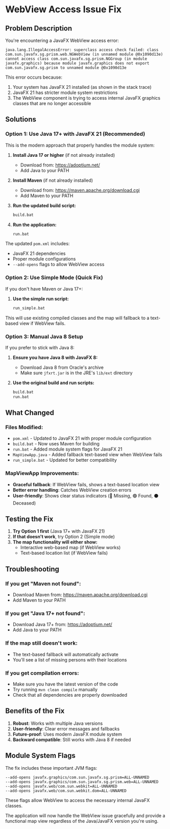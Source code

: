 # WebView Access Issue Fix

## Problem Description

You're encountering a JavaFX WebView access error:
```
java.lang.IllegalAccessError: superclass access check failed: class com.sun.javafx.sg.prism.web.NGWebView (in unnamed module @0x1090d13e) cannot access class com.sun.javafx.sg.prism.NGGroup (in module javafx.graphics) because module javafx.graphics does not export com.sun.javafx.sg.prism to unnamed module @0x1090d13e
```

This error occurs because:
1. Your system has JavaFX 21 installed (as shown in the stack trace)
2. JavaFX 21 has stricter module system restrictions
3. The WebView component is trying to access internal JavaFX graphics classes that are no longer accessible

## Solutions

### Option 1: Use Java 17+ with JavaFX 21 (Recommended)

This is the modern approach that properly handles the module system:

1. **Install Java 17 or higher** (if not already installed)
   - Download from: https://adoptium.net/
   - Add Java to your PATH

2. **Install Maven** (if not already installed)
   - Download from: https://maven.apache.org/download.cgi
   - Add Maven to your PATH

3. **Run the updated build script:**
   ```bash
   build.bat
   ```

4. **Run the application:**
   ```bash
   run.bat
   ```

The updated `pom.xml` includes:
- JavaFX 21 dependencies
- Proper module configurations
- `--add-opens` flags to allow WebView access

### Option 2: Use Simple Mode (Quick Fix)

If you don't have Maven or Java 17+:

1. **Use the simple run script:**
   ```bash
   run_simple.bat
   ```

This will use existing compiled classes and the map will fallback to a text-based view if WebView fails.

### Option 3: Manual Java 8 Setup

If you prefer to stick with Java 8:

1. **Ensure you have Java 8 with JavaFX 8:**
   - Download Java 8 from Oracle's archive
   - Make sure `jfxrt.jar` is in the JRE's `lib/ext` directory

2. **Use the original build and run scripts:**
   ```bash
   build.bat
   run.bat
   ```

## What Changed

### Files Modified:
- `pom.xml` - Updated to JavaFX 21 with proper module configuration
- `build.bat` - Now uses Maven for building
- `run.bat` - Added module system flags for JavaFX 21
- `MapViewApp.java` - Added fallback text-based view when WebView fails
- `run_simple.bat` - Updated for better compatibility

### MapViewApp Improvements:
- **Graceful fallback**: If WebView fails, shows a text-based location view
- **Better error handling**: Catches WebView creation errors
- **User-friendly**: Shows clear status indicators (🔴 Missing, 🟢 Found, ⚫ Deceased)

## Testing the Fix

1. **Try Option 1 first** (Java 17+ with JavaFX 21)
2. **If that doesn't work**, try Option 2 (Simple mode)
3. **The map functionality will either show:**
   - Interactive web-based map (if WebView works)
   - Text-based location list (if WebView fails)

## Troubleshooting

### If you get "Maven not found":
- Download Maven from: https://maven.apache.org/download.cgi
- Add Maven to your PATH

### If you get "Java 17+ not found":
- Download Java 17+ from: https://adoptium.net/
- Add Java to your PATH

### If the map still doesn't work:
- The text-based fallback will automatically activate
- You'll see a list of missing persons with their locations

### If you get compilation errors:
- Make sure you have the latest version of the code
- Try running `mvn clean compile` manually
- Check that all dependencies are properly downloaded

## Benefits of the Fix

1. **Robust**: Works with multiple Java versions
2. **User-friendly**: Clear error messages and fallbacks
3. **Future-proof**: Uses modern JavaFX module system
4. **Backward compatible**: Still works with Java 8 if needed

## Module System Flags

The fix includes these important JVM flags:
```
--add-opens javafx.graphics/com.sun.javafx.sg.prism=ALL-UNNAMED
--add-opens javafx.graphics/com.sun.javafx.sg.prism.web=ALL-UNNAMED
--add-opens javafx.web/com.sun.webkit=ALL-UNNAMED
--add-opens javafx.web/com.sun.webkit.dom=ALL-UNNAMED
```

These flags allow WebView to access the necessary internal JavaFX classes.

The application will now handle the WebView issue gracefully and provide a functional map view regardless of the Java/JavaFX version you're using. 